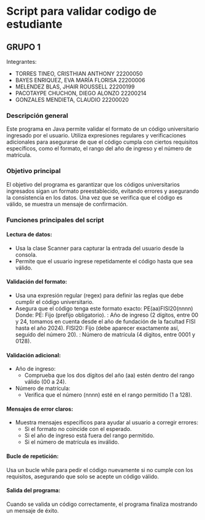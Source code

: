 # Script para validar codigo de estudiante

## GRUPO 1
Integrantes:
- TORRES TINEO, CRISTHIAN ANTHONY 	22200050
- BAYES ENRIQUEZ, EVA MARÍA FLORISA 	22200006
- MELENDEZ BLAS, JHAIR ROUSSELL	22200199
- PACOTAYPE CHUCHON, DIEGO ALONZO	22200214
- GONZALES MENDIETA, CLAUDIO	22200020

### Descripción general
Este programa en Java permite validar el formato de un código universitario ingresado por el usuario. Utiliza expresiones regulares y verificaciones adicionales para asegurarse de que el código cumpla con ciertos requisitos específicos, como el formato, el rango del año de ingreso y el número de matrícula.

### Objetivo principal
El objetivo del programa es garantizar que los códigos universitarios ingresados sigan un formato preestablecido, evitando errores y asegurando la consistencia en los datos. Una vez que se verifica que el código es válido, se muestra un mensaje de confirmación.

### Funciones principales del script
#### Lectura de datos:
- Usa la clase Scanner para capturar la entrada del usuario desde la consola.
- Permite que el usuario ingrese repetidamente el código hasta que sea válido.

#### Validación del formato:
- Usa una expresión regular (regex) para definir las reglas que debe cumplir el código universitario.
- Asegura que el código tenga este formato exacto: PE(aa)FISI20(nnnn)
  Donde:
  PE: Fijo (prefijo obligatorio).
  <aa>: Año de ingreso (2 dígitos, entre 00 y 24, tomamos en cuenta desde el año de fundación de la facultad FISI hasta el año 2024).
  FISI20: Fijo (debe aparecer exactamente así, seguido del número 20).
  <nnnn>: Número de matrícula (4 dígitos, entre 0001 y 0128).

#### Validación adicional:
- Año de ingreso:
  - Comprueba que los dos dígitos del año (aa) estén dentro del rango válido (00 a 24).
- Número de matrícula:
  - Verifica que el número (nnnn) esté en el rango permitido (1 a 128).

#### Mensajes de error claros:
- Muestra mensajes específicos para ayudar al usuario a corregir errores:
  - Si el formato no coincide con el esperado.
  - Si el año de ingreso está fuera del rango permitido.
  - Si el número de matrícula es inválido.

#### Bucle de repetición:
Usa un bucle while para pedir el código nuevamente si no cumple con los requisitos, asegurando que solo se acepte un código válido.

#### Salida del programa:
Cuando se valida un código correctamente, el programa finaliza mostrando un mensaje de éxito.
